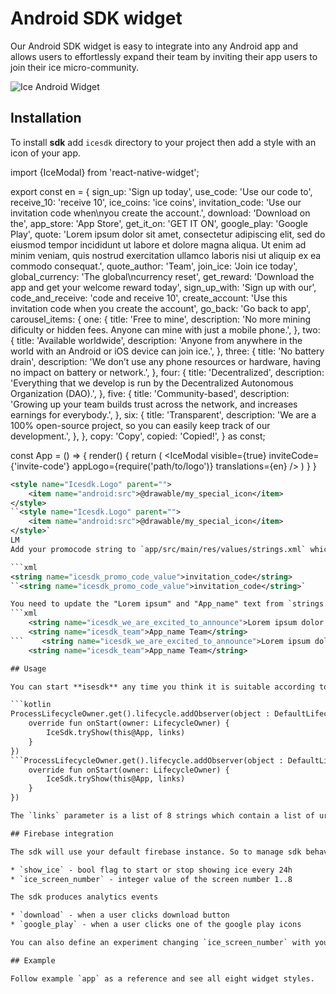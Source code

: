 # Android SDK widget
Our Android SDK widget is easy to integrate into any Android app and allows users to effortlessly expand their team by inviting their app users to join their ice micro-community.


![Ice Android Widget](https://media2.giphy.com/media/v1.Y2lkPTc5MGI3NjExNjZmZGMwYjNmMDZhYWJlNWZmOWJjY2FkMmM5NjM0NjhmZjVjNjEwNiZlcD12MV9pbnRlcm5hbF9naWZzX2dpZklkJmN0PWc/zN0rgUMX7QQFeImsmJ/giphy.gif)

## Installation

To install **sdk** add `icesdk` directory to your project then add a style with an icon of your app.

import {IceModal} from 'react-native-widget';

export const en = {
  sign_up: 'Sign up today',
  use_code: 'Use our code to',
  receive_10: 'receive 10',
  ice_coins: 'ice coins',
  invitation_code: 'Use our invitation code when\nyou create the account.',
  download: 'Download on the',
  app_store: 'App Store',
  get_it_on: 'GET IT ON',
  google_play: 'Google Play',
  quote:
    'Lorem ipsum dolor sit amet, consectetur adipiscing elit, sed do eiusmod tempor incididunt ut labore et dolore magna aliqua. Ut enim ad minim veniam, quis nostrud exercitation ullamco laboris nisi ut aliquip ex ea commodo consequat.',
  quote_author: 'Team',
  join_ice: 'Join ice today',
  global_currency: 'The global\ncurrency reset',
  get_reward: 'Download the app and get your welcome reward today',
  sign_up_with: 'Sign up with our',
  code_and_receive: 'code and receive 10',
  create_account: 'Use this invitation code when you create the account',
  go_back: 'Go back to app',
  carousel_items: {
    one: {
      title: 'Free to mine',
      description:
        'No more mining dificulty or hidden fees. Anyone can mine with just a mobile phone.',
    },
    two: {
      title: 'Available worldwide',
      description:
        'Anyone from anywhere in the world with an Android or iOS device can join ice.',
    },
    three: {
      title: 'No battery drain',
      description:
        'We don’t use any phone resources or hardware, having no impact on battery or network.',
    },
    four: {
      title: 'Decentralized',
      description:
        'Everything that we develop is run by the Decentralized Autonomous Organization (DAO).',
    },
    five: {
      title: 'Community-based',
      description:
        'Growing up your team builds trust across the network, and increases earnings for everybody.',
    },
    six: {
      title: 'Transparent',
      description:
        'We are a 100% open-source project, so you can easily keep track of our development.',
    },
  },
  copy: 'Copy',
  copied: 'Copied!',
} as const;

const App = () => {
    render() {
        return (
            <IceModal
                visible={true} 
                inviteCode={'invite-code'} 
                appLogo={require('path/to/logo')} 
                translations={en} 
            />
        )
    }
}
```xml
<style name="Icesdk.Logo" parent="">
    <item name="android:src">@drawable/my_special_icon</item>
</style>
``<style name="Icesdk.Logo" parent="">
    <item name="android:src">@drawable/my_special_icon</item>
</style>`
LM
Add your promocode string to `app/src/main/res/values/strings.xml` which is your **ice invitation code**.

```xml
<string name="icesdk_promo_code_value">invitation_code</string>
``<string name="icesdk_promo_code_value">invitation_code</string>`

You need to update the "Lorem ipsum" and "App_name" text from `strings.xml`.
```xml
    <string name="icesdk_we_are_excited_to_announce">Lorem ipsum dolor sit amet, consectetur adipiscing elit, sed do eiusmod tempor incididunt ut labore et dolore magna aliqua. Ut enim ad minim veniam, quis nostrud exercitation ullamco laboris nisi ut aliquip ex ea commodo consequat.</string>
    <string name="icesdk_team">App_name Team</string>
```    <string name="icesdk_we_are_excited_to_announce">Lorem ipsum dolor sit amet, consectetur adipiscing elit, sed do eiusmod tempor incididunt ut labore et dolore magna aliqua. Ut enim ad minim veniam, quis nostrud exercitation ullamco laboris nisi ut aliquip ex ea commodo consequat.</string>
    <string name="icesdk_team">App_name Team</string>

## Usage

You can start **isesdk** any time you think it is suitable according to your app's flow. We suggest you start it when app starts or resumes from recents. For this you can can add the following code to you application class:

```kotlin
ProcessLifecycleOwner.get().lifecycle.addObserver(object : DefaultLifecycleObserver {
    override fun onStart(owner: LifecycleOwner) {
        IceSdk.tryShow(this@App, links)
    }
})
```ProcessLifecycleOwner.get().lifecycle.addObserver(object : DefaultLifecycleObserver {
    override fun onStart(owner: LifecycleOwner) {
        IceSdk.tryShow(this@App, links)
    }
})

The `links` parameter is a list of 8 strings which contain a list of urls to the play store market using analytics. Usually it is deeplinks referring to one screen like `https://myspecial.deeplink/screen-one`.

## Firebase integration

The sdk will use your default firebase instance. So to manage sdk behavior you have to add two parameters

* `show_ice` - bool flag to start or stop showing ice every 24h
* `ice_screen_number` - integer value of the screen number 1..8

The sdk produces analytics events

* `download` - when a user clicks download button
* `google_play` - when a user clicks one of the google play icons

You can also define an experiment changing `ice_screen_number` with your desired target goal.

## Example

Follow example `app` as a reference and see all eight widget styles.

